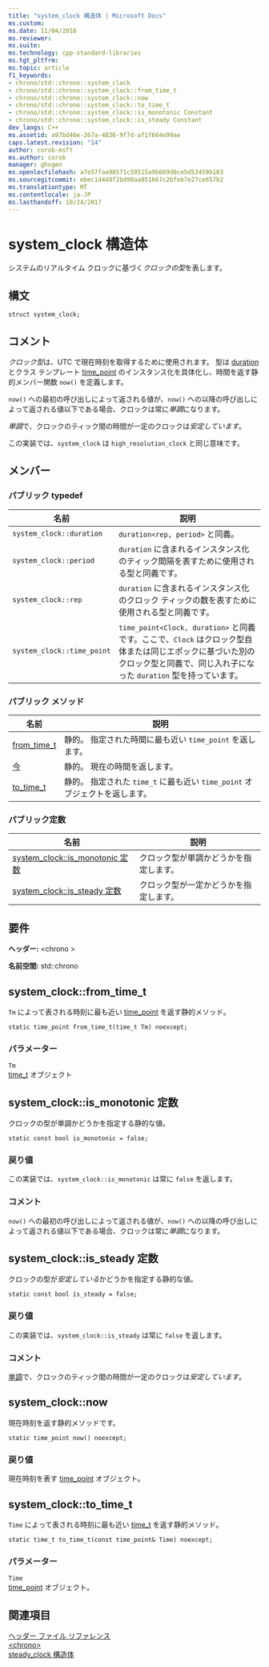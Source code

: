 ```yaml
---
title: "system_clock 構造体 | Microsoft Docs"
ms.custom: 
ms.date: 11/04/2016
ms.reviewer: 
ms.suite: 
ms.technology: cpp-standard-libraries
ms.tgt_pltfrm: 
ms.topic: article
f1_keywords:
- chrono/std::chrono::system_clock
- chrono/std::chrono::system_clock::from_time_t
- chrono/std::chrono::system_clock::now
- chrono/std::chrono::system_clock::to_time_t
- chrono/std::chrono::system_clock::is_monotonic Constant
- chrono/std::chrono::system_clock::is_steady Constant
dev_langs: C++
ms.assetid: a97bd46e-267a-4836-9f7d-af1f664e99ae
caps.latest.revision: "14"
author: corob-msft
ms.author: corob
manager: ghogen
ms.openlocfilehash: a7e57faa98571c59515a9b669d0ce5d53459b103
ms.sourcegitcommit: ebec1d449f2bd98aa851667c2bfeb7e27ce657b2
ms.translationtype: MT
ms.contentlocale: ja-JP
ms.lasthandoff: 10/24/2017
---
```

# <a name="systemclock-structure"></a>system_clock 構造体
システムのリアルタイム クロックに基づく*クロックの型*を表します。  
  
## <a name="syntax"></a>構文  
  
```  
struct system_clock;  
```  
  
## <a name="remarks"></a>コメント  
 *クロック型*は、UTC で現在時刻を取得するために使用されます。 型は [duration](../standard-library/duration-class.md) とクラス テンプレート [time_point](../standard-library/time-point-class.md) のインスタンス化を具体化し、時間を返す静的メンバー関数 `now()` を定義します。  
  
 `now()` への最初の呼び出しによって返される値が、`now()` への以降の呼び出しによって返される値以下である場合、クロックは常に*単調*になります。  
  
 *単調*で、クロックのティック間の時間が一定のクロックは*安定しています*。  
  
 この実装では、`system_clock` は `high_resolution_clock` と同じ意味です。  
  
## <a name="members"></a>メンバー  
  
### <a name="public-typedefs"></a>パブリック typedef  
  
|名前|説明|  
|----------|-----------------|  
|`system_clock::duration`|`duration<rep, period>` と同義。|  
|`system_clock::period`|`duration` に含まれるインスタンス化のティック間隔を表すために使用される型と同義です。|  
|`system_clock::rep`|`duration` に含まれるインスタンス化のクロック ティックの数を表すために使用される型と同義です。|  
|`system_clock::time_point`|`time_point<Clock, duration>` と同義です。ここで、`Clock` はクロック型自体または同じエポックに基づいた別のクロック型と同義で、同じ入れ子になった `duration` 型を持っています。|  
  
### <a name="public-methods"></a>パブリック メソッド  
  
|名前|説明|  
|----------|-----------------|  
|[from_time_t](#from_time_t)|静的。 指定された時間に最も近い `time_point` を返します。|  
|[今](#now)|静的。 現在の時間を返します。|  
|[to_time_t](#to_time_t)|静的。 指定された `time_t` に最も近い `time_point` オブジェクトを返します。|  
  
### <a name="public-constants"></a>パブリック定数  
  
|名前|説明|  
|----------|-----------------|  
|[system_clock::is_monotonic 定数](#is_monotonic_constant)|クロック型が単調かどうかを指定します。|  
|[system_clock::is_steady 定数](#is_steady_constant)|クロック型が一定かどうかを指定します。|  
  
## <a name="requirements"></a>要件  
 **ヘッダー:** \<chrono >  
  
 **名前空間:** std::chrono  
  
##  <a name="from_time_t"></a>system_clock::from_time_t
 `Tm` によって表される時刻に最も近い [time_point](../standard-library/time-point-class.md) を返す静的メソッド。  
  
```  
static time_point from_time_t(time_t Tm) noexcept;  
```  
  
### <a name="parameters"></a>パラメーター  
 `Tm`  
 [time_t](../c-runtime-library/standard-types.md) オブジェクト  
  
##  <a name="is_monotonic_constant"></a>  system_clock::is_monotonic 定数  
 クロックの型が単調かどうかを指定する静的な値。  
  
```  
static const bool is_monotonic = false;  
```  
  
### <a name="return-value"></a>戻り値  
 この実装では、`system_clock::is_monotonic` は常に `false` を返します。  
  
### <a name="remarks"></a>コメント  
 `now()` への最初の呼び出しによって返される値が、`now()` への以降の呼び出しによって返される値以下である場合、クロックは常に*単調*になります。  
  
##  <a name="is_steady_constant"></a>  system_clock::is_steady 定数  
 クロックの型が*安定している*かどうかを指定する静的な値。  
  
```  
static const bool is_steady = false;  
```  
  
### <a name="return-value"></a>戻り値  
 この実装では、`system_clock::is_steady` は常に `false` を返します。  
  
### <a name="remarks"></a>コメント  
 [単調](#is_monotonic_constant)で、クロックのティック間の時間が一定のクロックは*安定しています*。  
  
##  <a name="now"></a>system_clock::now
 現在時刻を返す静的メソッドです。  
  
```  
static time_point now() noexcept;  
```  
  
### <a name="return-value"></a>戻り値  
 現在時刻を表す [time_point](../standard-library/time-point-class.md) オブジェクト。  
  
##  <a name="to_time_t"></a>system_clock::to_time_t
 `Time` によって表される時刻に最も近い [time_t](../c-runtime-library/standard-types.md) を返す静的メソッド。  
  
```  
static time_t to_time_t(const time_point& Time) noexcept;  
```  
  
### <a name="parameters"></a>パラメーター  
 `Time`  
 [time_point](../standard-library/time-point-class.md) オブジェクト。  
  
## <a name="see-also"></a>関連項目  
 [ヘッダー ファイル リファレンス](../standard-library/cpp-standard-library-header-files.md)   
 [\<chrono>](../standard-library/chrono.md)   
 [steady_clock 構造体](../standard-library/steady-clock-struct.md)
